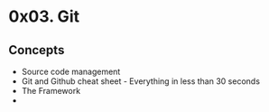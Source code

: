 # 0x03. Git
## Concepts
* Source code management
* Git and Github cheat sheet - Everything in less than 30 seconds
* The Framework
*
